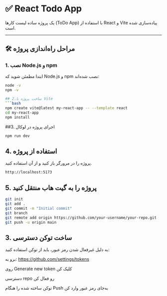 # ✅ React Todo App

یک پروژه ساده لیست کارها (ToDo App) با استفاده از React و Vite پیاده‌سازی شده است.

---

## 🛠️ مراحل راه‌اندازی پروژه

### 1. نصب Node.js و npm


ابتدا مطمئن شوید که Node.js و npm نصب شده‌اند:

```bash
node -v
npm -v

## 2.ساخت پروژه با Vite
```bash
npm create vite@latest my-react-app -- --template react
cd my-react-app
npm install
```

##3. اجرای پروژه در لوکال
```bash
npm run dev
```

## 4. استفاده از پروژه
پروژه را در مرورگر باز کنید و از آن استفاده کنید.   
```bash
http://localhost:5173
```

## 5. پروژه را به گیت هاب منتقل کنید   
```bash
git init
git add .
git commit -m "Initial commit"
git branch
git remote add origin https://github.com/your-username/your-repo.git
git push -u origin main
```
##  3. ساخت توکن دسترسی 
   به دلیل غیرفعال شدن رمز عبور، باید از توکن استفاده کنید:

برو به: https://github.com/settings/tokens

روی Generate new token کلیک کن

دسترسی repo رو فعال کن

توکن ساخته شده را هنگام Push به‌جای رمز عبور وارد کن